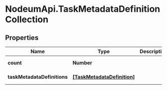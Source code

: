 # NodeumApi.TaskMetadataDefinitionCollection

## Properties

Name | Type | Description | Notes
------------ | ------------- | ------------- | -------------
**count** | **Number** |  | [optional] [readonly] 
**taskMetadataDefinitions** | [**[TaskMetadataDefinition]**](TaskMetadataDefinition.md) |  | [optional] [readonly] 


